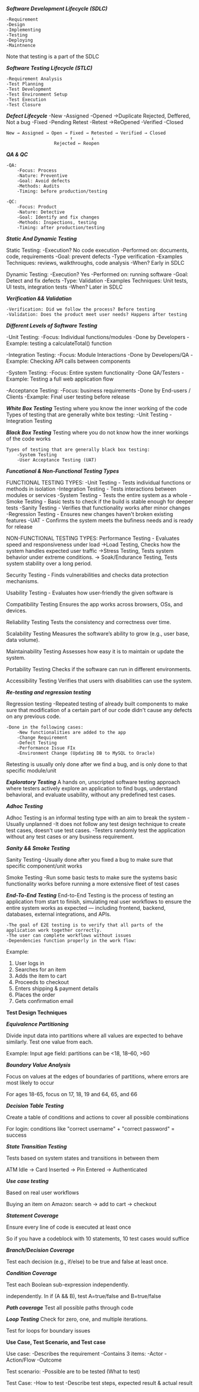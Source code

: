 ***Software Development Lifecycle (SDLC)***

    -Requirement
    -Design
    -Implementing
    -Testing
    -Deploying
    -Maintnence

Note that testing is a part of the SDLC


***Software Testing Lifecycle (STLC)***

    -Requirement Analysis
    -Test Planning
    -Test Development
    -Test Environment Setup
    -Test Execution
    -Test Closure


***Defect Lifecycle***
    -New 
    -Assigned
    -Opened
        ->Duplicate Rejected, Deffered, Not a bug
    -Fixed
    -Pending Retest
    -Retest
        ->ReOpened
    -Verified
    -Closed


    New → Assigned → Open → Fixed → Retested → Verified → Closed
                            ↑       ↓
                      Rejected ← Reopen


***QA & QC***
    
    -QA:
        -Focus: Process
        -Nature: Preventive
        -Goal: Avoid defects
        -Methods: Audits
        -Timing: before production/testing

    -QC:
        -Focus: Product
        -Nature: Detective
        -Goal: Identify and fix changes
        -Methods: Inspections, testing
        -Timing: after production/testing


***Static And Dynamic Testing***

Static Testing:
    -Execution? No code execution
    -Performed on: documents, code, requirements
    -Goal: prevent defects
    -Type verification
    -Examples Techniques: reviews, walkthroughs, code analysis
    -When? Early in SDLC

Dynamic Testing:
    -Execution? Yes
    -Performed on: running software
    -Goal: Detect and fix defects
    -Type: Validation
    -Examples Techniques: Unit tests, UI tests, integration tests
    -When? Later in SDLC

***Verification && Validation***

    -Verification: Did we follow the process? Before testing
    -Validation: Does the product meet user needs? Happens after testing


***Different Levels of Software Testing***

-Unit Testing:
    -Focus: Individual functions/modules
    -Done by Developers
    -Example: testing a calculateTotal() function

-Integration Testing:
    -Focus: Module Interactions
    -Done by Developers/QA
    -Example: Checking API calls between components

-System Testing:
    -Focus: Entire system functionality
    -Done QA/Testers
    -Example: Testing a full web application flow

-Acceptance Testing:
    -Focus: business requirements
    -Done by End-users / Clients
    -Example: Final user testing before release


***White Box Testing***
Testing where you know the inner working of the code
    Types of testing that are generally white box testing:
        -Unit Testing
        -Integration Testing

***Black Box Testing***
Testing where you do not know how the inner workings of the code works

    Types of testing that are generally black box testing:
        -System Testing
        -User Acceptance Testing (UAT)


***Funcational & Non-Functional Testing Types***

FUNCTIONAL TESTING TYPES:
    -Unit Testing - Tests individual functions or methods in isolation
    -Integration Testing - Tests interactions between modules or services
    -System Testing - Tests the entire system as a whole
    -Smoke Testing - Basic tests to check if the build is stable enough for deeper tests
    -Sanity Testing - Verifies that functionality works after minor changes
    -Regression Testing - Ensures new changes haven't broken existing features
    -UAT - Confirms the system meets the bufiness needs and is ready for release


NON-FUNCTIONAL TESTING TYPES:
Performance Testing - Evaluates speed and responsiveness under load
    ->Load Testing, Checks how the system handles expected user traffic
    ->Stress Testing, 	Tests system behavior under extreme conditions.
    -> Soak/Endurance Testing, 	Tests system stability over a long period.

Security Testing - 	Finds vulnerabilities and checks data protection mechanisms.

Usability Testing - Evaluates how user-friendly the given software is

Compatibility Testing	Ensures the app works across browsers, OSs, and devices.

Reliability Testing	Tests the consistency and correctness over time.

Scalability Testing	Measures the software’s ability to grow (e.g., user base, data volume).

Maintainability Testing	Assesses how easy it is to maintain or update the system.

Portability Testing	Checks if the software can run in different environments.

Accessibility Testing	Verifies that users with disabilities can use the system.


***Re-testing and regression testing***

Regression testing
    -Repeated testing of already built components to make sure that modification of a certain part of our code
    didn't cause any defects on any previous code.

    -Done in the following cases:
        -New functionalities are added to the app
        -Change Requirement
        -Defect Testing
        -Performance Issue FIx
        -Environment Change (Updating DB to MySQL to Oracle)


Retesting is usually only done after we find a bug, and is only done to that specific module/unit



***Exploratory Testing***
A hands on, unscripted software testing approach where testers actively explore an application to find bugs,
understand behavioral, and evaluate usability, without any predefined test cases.


***Adhoc Testing***

Adhoc Testing is an informal testing type with an aim to break the system
    -Usually unplanned
    -It does not follow any test design technique to create test cases, doesn't use test cases.
    -Testers randomly test the application without any test cases or any business requirement.



***Sanity && Smoke Testing***

Sanity Testing
    -Usually done after you fixed a bug to make sure that specific component/unit works

Smoke Testing
    -Run some basic tests to make sure the systems basic functionality works before running
    a more extensive fleet of test cases


***End-To-End Testing***
End-to-End Testing is the process of testing an application from start to finish, simulating real 
user workflows to ensure the entire system works as expected — including frontend, backend, databases,
external integrations, and APIs.

    -The goal of E2E testing is to verify that all parts of the application work together correctly.
    -The user can complete workflows without issues
    -Dependencies function properly in the work flow:

Example:
1. User logs in
2. Searches for an item
3. Adds the item to cart
4. Proceeds to checkout
5. Enters shipping & payment details
6. Places the order
7. Gets confirmation email



**Test Design Techniques**



***Equivalence Partitioning***

Divide input data into partitions where all values are expected to behave similarly. 
Test one value from each.

Example: Input age field: partitions can be <18, 18–60, >60


***Boundary Value Analysis***

Focus on values at the edges of boundaries of partitions, where errors are most
likely to occur

For ages 18-65, focus on 17, 18, 19 and 64, 65, and 66

***Decision Table Testing***

Create a table of conditions and actions to cover all possible combinations

For login: conditions like "correct username" + "correct password" = success

***State Transition Testing***

Tests based on system states and transitions in between them

ATM Idle -> Card Inserted -> Pin Entered -> Authenticated

***Use case testing***

Based on real user workflows

Buying an item on Amazon: search → add to cart → checkout




***Statement Coverage***

Ensure every line of code is executed at least once

So if you have a codeblock with 10 statements, 10 test cases would suffice

***Branch/Decision Coverage***

Test each decision (e.g., if/else) to be true and false at least once.

***Condition Coverage***

Test each Boolean sub-expression independently.

independently.	In if (A && B), test A=true/false and B=true/false


***Path coverage***
Test all possible paths through code


***Loop Testing***
Check for zero, one, and multiple iterations.	

Test for loops for boundary issues



**Use Case, Test Scenario, and Test case**

Use case:
    -Describes the requirement
    -Contains 3 items:
        -Actor
        -Action/Flow
        -Outcome

Test scenario:
    -Possible are to be tested (What to test)

Test Case:
    -How to test
    -Describe test steps, expected result & actual result
